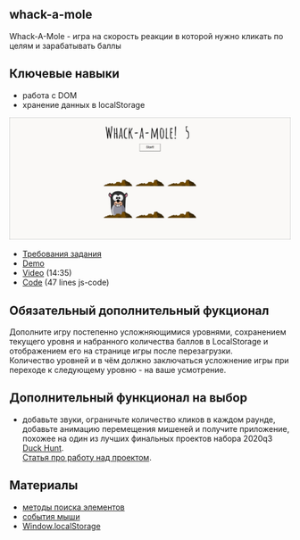 ## whack-a-mole

Whack-A-Mole - игра на скорость реакции в которой нужно кликать по целям и зарабатывать баллы

## Ключевые навыки
- работа с DOM
- хранение данных в localStorage

![](images/js30-6.jpg)
- [Требования задания](js30.md)
- [Demo](https://js3030.github.io/)
- [Video](https://youtu.be/toNFfAaWghU) (14:35)
- [Code](https://github.com/wesbos/JavaScript30/tree/master/30%20-%20Whack%20A%20Mole) (47 lines js-code)

## Обязательный дополнительный фукционал
Дополните игру постепенно усложняющимися уровнями, сохранением текущего уровня и набранного количества баллов в LocalStorage и отображением его на странице игры после перезагрузки.  
Количество уровней и в чём должно заключаться усложнение игры при переходе к следующему уровню - на ваше усмотрение.

## Дополнительный функционал на выбор
- добавьте звуки, ограничьте количество кликов в каждом раунде, добавьте анимацию перемещения мишеней и получите приложение, похожее на один из лучших финальных проектов набора 2020q3 [Duck Hunt](https://nimlu-bot-rsclone.netlify.app/).  
[Статья про работу над проектом](https://andreykomov.medium.com/must-read-310726007e79).

## Материалы
- [методы поиска элементов](https://learn.javascript.ru/searching-elements-dom)
- [события мыши](https://learn.javascript.ru/mouse-events-basics) 
- [Window.localStorage](https://developer.mozilla.org/ru/docs/Web/API/Window/localStorage)